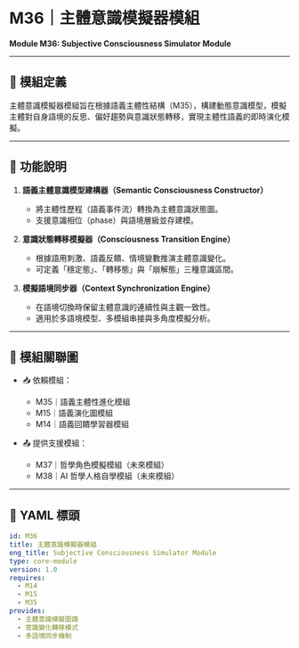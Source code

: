 # M36｜主體意識模擬器模組  
**Module M36: Subjective Consciousness Simulator Module**

---

## 📌 模組定義

主體意識模擬器模組旨在根據語義主體性結構（M35），構建動態意識模型，模擬主體對自身語境的反思、偏好趨勢與意識狀態轉移，實現主體性語義的即時演化模擬。

---

## 🧩 功能說明

1. **語義主體意識模型建構器（Semantic Consciousness Constructor）**  
   - 將主體性歷程（語義事件流）轉換為主體意識狀態圖。  
   - 支援意識相位（phase）與語境層級並存建模。

2. **意識狀態轉移模擬器（Consciousness Transition Engine）**  
   - 根據語用刺激、語義反饋、情境變數推演主體意識變化。  
   - 可定義「穩定態」、「轉移態」與「崩解態」三種意識區間。

3. **模擬語境同步器（Context Synchronization Engine）**  
   - 在語境切換時保留主體意識的連續性與主觀一致性。  
   - 適用於多語境模型、多模組串接與多角度模擬分析。

---

## 🔗 模組關聯圖

- 📥 依賴模組：
  - M35｜語義主體性進化模組  
  - M15｜語義演化圖模組  
  - M14｜語義回饋學習器模組

- 📤 提供支援模組：
  - M37｜哲學角色模擬模組（未來模組）  
  - M38｜AI 哲學人格自學模組（未來模組）

---

## 📂 YAML 標頭

```yaml
id: M36
title: 主體意識模擬器模組
eng_title: Subjective Consciousness Simulator Module
type: core-module
version: 1.0
requires:
  - M14
  - M15
  - M35
provides:
  - 主體意識模擬圖譜
  - 意識變化轉移模式
  - 多語境同步機制


